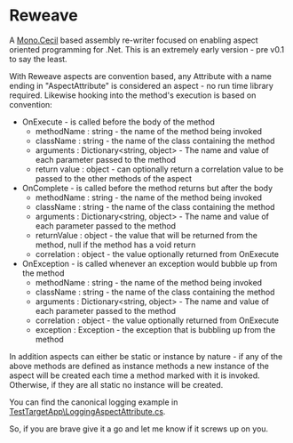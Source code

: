 Reweave 
=======
A [Mono.Cecil](https://github.com/jbevain/cecil) based assembly re-writer focused on enabling aspect oriented programming for .Net. This is an extremely early version - pre v0.1 to say the least.
  
With Reweave aspects are convention based, any Attribute with a name ending in "AspectAttribute" is considered an aspect - no run time library required. Likewise hooking into the method's execution is based on convention:

  - OnExecute - is called before the body of the method
    - methodName : string - the name of the method being invoked
    - className : string - the name of the class containing the method
	- arguments : Dictionary<string, object> - The name and value of each parameter passed to the method
    - return value : object - can optionally return a correlation value to be passed to the other methods of the aspect
  - OnComplete - is called before the method returns but after the body
    - methodName : string - the name of the method being invoked
    - className : string - the name of the class containing the method
	- arguments : Dictionary<string, object> - The name and value of each parameter passed to the method
	- returnValue : object - the value that will be returned from the method, null if the method has a void return
    - correlation : object - the value optionally returned from OnExecute
  - OnException - is called whenever an exception would bubble up from the method
    - methodName : string - the name of the method being invoked
    - className : string - the name of the class containing the method
	- arguments : Dictionary<string, object> - The name and value of each parameter passed to the method
    - correlation : object - the value optionally returned from OnExecute
    - exception : Exception - the exception that is bubbling up from the method

In addition aspects can either be static or instance by nature - if any of the above methods are defined as instance methods a new instance of the aspect will be created each time a method marked with it is invoked. Otherwise, if they are all static no instance will be created.

You can find the canonical logging example in [TestTargetApp\LoggingAspectAttribute.cs](https://github.com/scmccart/Reweave/blob/master/TestTargetApp/LoggingAspectAttribute.cs).

So, if you are brave give it a go and let me know if it screws up on you.